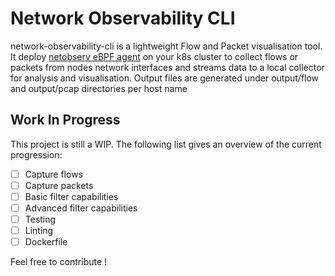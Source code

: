 # Network Observability CLI

network-observability-cli is a lightweight Flow and Packet visualisation tool.
It deploy [netobserv eBPF agent](https://github.com/netobserv/netobserv-ebpf-agent) on your k8s cluster to collect flows or packets from nodes network interfaces
and streams data to a local collector for analysis and visualisation.
Output files are generated under output/flow and output/pcap directories per host name

## Work In Progress

This project is still a WIP. The following list gives an overview of the current progression:

- [ ] Capture flows
- [ ] Capture packets
- [ ] Basic filter capabilities
- [ ] Advanced filter capabilities
- [ ] Testing
- [ ] Linting
- [ ] Dockerfile

Feel free to contribute !
